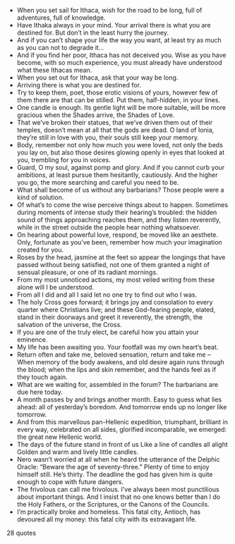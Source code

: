  - When you set sail for Ithaca, wish for the road to be long, full of adventures, full of knowledge.
 - Have Ithaka always in your mind. Your arrival there is what you are destined for. But don’t in the least hurry the journey.
 - And if you can’t shape your life the way you want, at least try as much as you can not to degrade it...
 - And if you find her poor, Ithaca has not deceived you. Wise as you have become, with so much experience, you must already have understood what these Ithacas mean.
 - When you set out for Ithaca, ask that your way be long.
 - Arriving there is what you are destined for.
 - Try to keep them, poet, those erotic visions of yours, however few of them there are that can be stilled. Put them, half-hidden, in your lines.
 - One candle is enough. Its gentle light will be more suitable, will be more gracious when the Shades arrive, the Shades of Love.
 - That we’ve broken their statues, that we’ve driven them out of their temples, doesn’t mean at all that the gods are dead. O land of Ionia, they’re still in love with you, their souls still keep your memory.
 - Body, remember not only how much you were loved, not only the beds you lay on, but also those desires glowing openly in eyes that looked at you, trembling for you in voices.
 - Guard, O my soul, against pomp and glory. And if you cannot curb your ambitions, at least pursue them hesitantly, cautiously. And the higher you go, the more searching and careful you need to be.
 - What shall become of us without any barbarians? Those people were a kind of solution.
 - Of what’s to come the wise perceive things about to happen. Sometimes during moments of intense study their hearing’s troubled: the hidden sound of things approaching reaches them, and they listen reverently, while in the street outside the people hear nothing whatsoever.
 - On hearing about powerful love, respond, be moved like an aesthete. Only, fortunate as you’ve been, remember how much your imagination created for you.
 - Roses by the head, jasmine at the feet so appear the longings that have passed without being satisfied, not one of them granted a night of sensual pleasure, or one of its radiant mornings.
 - From my most unnoticed actions, my most veiled writing from these alone will I be understood.
 - From all I did and all I said let no one try to find out who I was.
 - The holy Cross goes forward; it brings joy and consolation to every quarter where Christians live; and these God-fearing people, elated, stand in their doorways and greet it reverently, the strength, the salvation of the universe, the Cross.
 - If you are one of the truly elect, be careful how you attain your eminence.
 - My life has been awaiting you. Your footfall was my own heart’s beat.
 - Return often and take me, beloved sensation, return and take me – When memory of the body awakens, and old desire again runs through the blood; when the lips and skin remember, and the hands feel as if they touch again.
 - What are we waiting for, assembled in the forum? The barbarians are due here today.
 - A month passes by and brings another month. Easy to guess what lies ahead: all of yesterday’s boredom. And tomorrow ends up no longer like tomorrow.
 - And from this marvellous pan-Hellenic expedition, triumphant, brilliant in every way, celebrated on all sides, glorified incomparable, we emerged: the great new Hellenic world.
 - The days of the future stand in front of us Like a line of candles all alight Golden and warm and lively little candles.
 - Nero wasn’t worried at all when he heard the utterance of the Delphic Oracle: “Beware the age of seventy-three.” Plenty of time to enjoy himself still. He’s thirty. The deadline the god has given him is quite enough to cope with future dangers.
 - The frivolous can call me frivolous. I’ve always been most punctilious about important things. And I insist that no one knows better than I do the Holy Fathers, or the Scriptures, or the Canons of the Councils.
 - I’m practically broke and homeless. This fatal city, Antioch, has devoured all my money: this fatal city with its extravagant life.

28 quotes